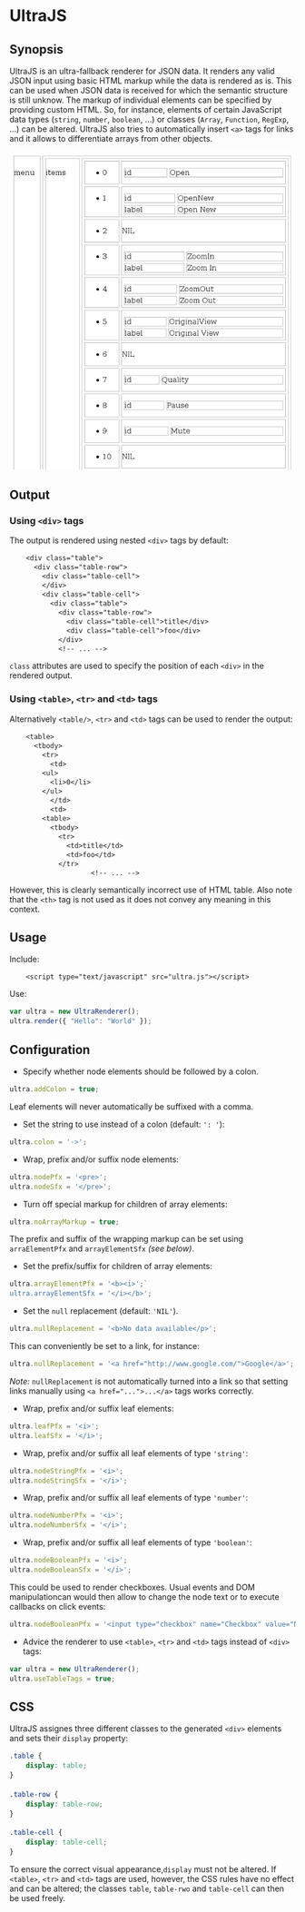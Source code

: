 # UltraJS

## Synopsis

UltraJS is an ultra-fallback renderer for JSON data. It renders any
valid JSON input using basic HTML markup while the data is rendered as
is. This can be used when JSON data is received for which the semantic
structure is still unknow. The markup of individual elements can be
specified by providing custom HTML. So, for instance, elements of
certain JavaScript data types (`string`, `number`, `boolean`, ...)  or
classes (`Array`, `Function`, `RegExp`, ...) can be altered. UltraJS
also tries to automatically insert `<a>` tags for links and it allows
to differentiate arrays from other objects.

![Rendered Output](res/images/screenshot.png)

## Output

### Using `<div>` tags

The output is rendered using nested `<div>` tags by default:

        <div class="table">
          <div class="table-row">
            <div class="table-cell">
            </div>
            <div class="table-cell">
              <div class="table">
                <div class="table-row">
                  <div class="table-cell">title</div>
                  <div class="table-cell">foo</div>
                </div>
                <!-- ... -->

`class` attributes are used to specify the position of each `<div>` in
the rendered output.

### Using `<table>`, `<tr>` and `<td>` tags

Alternatively `<table/>`, `<tr>` and `<td>` tags can be used to render
the output:


        <table>
          <tbody>
            <tr>
              <td>
            <ul>
              <li>0</li>
            </ul>
              </td>
              <td>
            <table>
              <tbody>
                <tr>
                  <td>title</td>
                  <td>foo</td>
                </tr>
                        <!-- ... -->
    
However, this is clearly semantically incorrect use of HTML
table. Also note that the `<th>` tag is not used as it does not convey
any meaning in this context.

## Usage

Include:

        <script type="text/javascript" src="ultra.js"></script>

Use:

```javascript
var ultra = new UltraRenderer();
ultra.render({ "Hello": "World" });
```

## Configuration

* Specify whether node elements should be followed by a colon.

```javascript
ultra.addColon = true;
```

Leaf elements will never automatically be suffixed with a comma.

* Set the string to use instead of a colon (default: `': '`):

```javascript
ultra.colon = '->';
```

* Wrap, prefix and/or suffix node elements:

```javascript
ultra.nodePfx = '<pre>';
ultra.nodeSfx = '</pre>';
```

* Turn off special markup for children of array elements:

```javascript
ultra.noArrayMarkup = true;
```

The prefix and suffix of the wrapping markup can be set using
`arraElementPfx` and `arrayElementSfx` *(see below)*.

* Set the prefix/suffix for children of array elements:

```javascript
ultra.arrayElementPfx = '<b><i>';`
ultra.arrayElementSfx = '</i></b>';
```

* Set the `null` replacement (default: `'NIL'`).

```javascript
ultra.nullReplacement = '<b>No data available</p>';
```

This can conveniently be set to a link, for instance:

```javascript
ultra.nullReplacement = '<a href="http://www.google.com/">Google</a>';
```

*Note:* `nullReplacement` is not automatically turned into a link so
 that setting links manually using `<a href="...">...</a>` tags works
 correctly.

* Wrap, prefix and/or suffix leaf elements:

```javascript
ultra.leafPfx = '<i>';
ultra.leafSfx = '</i>';
```

* Wrap, prefix and/or suffix all leaf elements of type `'string'`:

```javascript
ultra.nodeStringPfx = '<i>';
ultra.nodeStringSfx = '</i>';
```

* Wrap, prefix and/or suffix all leaf elements of type `'number'`:

```javascript
ultra.nodeNumberPfx = '<i>';
ultra.nodeNumberSfx = '</i>';
```

* Wrap, prefix and/or suffix all leaf elements of type `'boolean'`:

```javascript
ultra.nodeBooleanPfx = '<i>';
ultra.nodeBooleanSfx = '</i>';
```

This could be used to render checkboxes. Usual events and DOM
manipulationcan would then allow to change the node text or to execute
callbacks on click events:

```javascript
ultra.nodeBooleanPfx = '<input type="checkbox" name="Checkbox" value="Nothing"/>';
```

* Advice the renderer to use `<table>`, `<tr>` and `<td>` tags instead of
`<div>` tags:

```javascript
var ultra = new UltraRenderer();
ultra.useTableTags = true;
```

## CSS

UltraJS assignes three different classes to the generated `<div>`
elements and sets their `display` property:

```css
.table {
    display: table;
}

.table-row {
    display: table-row;
}

.table-cell {
    display: table-cell;
}
```

To ensure the correct visual appearance,`display` must not be
altered. If `<table>`, `<tr>` and `<td>` tags are used, however, the
CSS rules have no effect and can be altered; the classes `table`,
`table-rwo` and `table-cell` can then be used freely.
